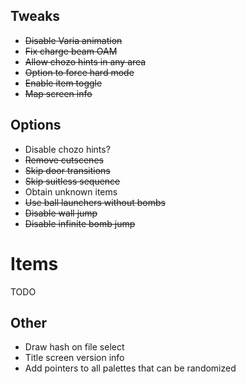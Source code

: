 ## Tweaks

- ~~Disable Varia animation~~
- ~~Fix charge beam OAM~~
- ~~Allow chozo hints in any area~~
- ~~Option to force hard mode~~
- ~~Enable item toggle~~
- ~~Map screen info~~

## Options
- Disable chozo hints?
- ~~Remove cutscenes~~
- ~~Skip door transitions~~
- ~~Skip suitless sequence~~
- Obtain unknown items
- ~~Use ball launchers without bombs~~
- ~~Disable wall jump~~
- ~~Disable infinite bomb jump~~

# Items

TODO

## Other

- Draw hash on file select
- Title screen version info
- Add pointers to all palettes that can be randomized
